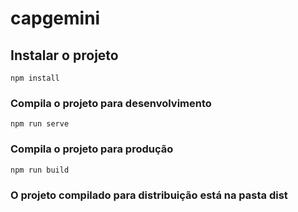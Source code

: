 # capgemini

## Instalar o projeto
```
npm install
```

### Compila o projeto para desenvolvimento
```
npm run serve
```

### Compila o projeto para produção
```
npm run build
```
### O projeto compilado para distribuição está na pasta dist
